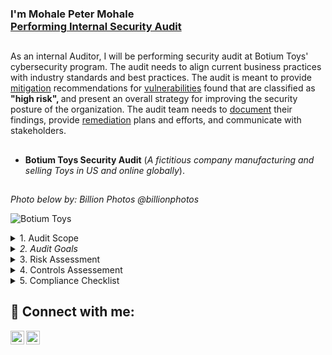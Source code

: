 <h3>I'm Mohale Peter Mohale <br/><a href="https://www.linkedin.com/in/mohalemohale/">Performing Internal Security Audit</a> 
<h2></h2> 
As an internal Auditor, I will be performing security audit at Botium Toys' cybersecurity program. The audit needs to align current business practices with industry standards and best practices. The audit is meant to provide <ins>mitigation</ins> recommendations for <ins> vulnerabilities</ins> found that are classified as <b>"high risk", </b> and present an overall strategy for improving the security posture of the organization. The audit team needs to <ins>document</ins> their findings, provide
<ins>remediation</ins> plans and efforts, and communicate with stakeholders.
 
<h2></h2>

- <b>Botium Toys Security Audit</b> (*A fictitious company manufacturing and selling Toys in US and online globally*).
<h2></h2>

*Photo below by: Billion Photos @billionphotos*

![Botium Toys](https://i.imgur.com/PTtUV8t.jpg) 
<details>
Security Audit Planning at Botium Toys 

<h2></h2>
<b>Audit Scope and Goals.</b>
 *<summary> 1. Audit Scope </summary>*
  * Current use permissions set in the following systems:
    * Accounting
    * End Point Detection - EPD
    * Firewalls
    * Intrusion Detection System - IDS
    * Security Information and Event Management (SIEM) tool
  * Current implemented controls in the following systems:
    * Accounting
    * End Point Detection - EPD
    * Firewalls
    * Intrusion Detection System - IDS
    * Security Information and Event Management (SIEM) tool
  * Current procedures and controls set for the following systems:
     * Accounting
     * End Point Detection - EPD
     * Firewalls
     * Intrusion Detection System - IDS
     * Security Information and Event Management (SIEM) tool
  * Current implemented controls in the following systems:
  * Ensure current user permissions, controls, procedures and protocols in place align with necessary compliance requirements:
  * Ensure Current technology is accounted for, both hardware andd system access.
<h2></h2>
 
</details>
  
<details>
 
  *<summary> 2. Audit Goals </summary>*
 
It should be noted that the scope is not constant from audit to audit. However, once the scope of the audit is
clearly defined, only items within scope should be audited. In this scenario, the scope is defined as the entire security program at Botium Toys. This means all assets need to be assessed alongside internal processes and procedures.

* Botium Toys internal IT audit will assess the following:
 * Current user permissions set in the following systems: 
    * Accounting, 
    * End Point Detection, 
    * Firewalls, 
    * Intrusion Detection System, 
    * Security Information and Event Management (SIEM) tool.
 * Current implemented controls in the following systems: 
    * Accounting, 
    * End Point Detection, 
    * Firewalls, 
    * Intrusion Detection System, 
    * Security Information and Event Management (SIEM) tool.
  * Current procedures and protocols set for the following systems: 
    * Accounting, 
    * End Point Detection, 
    * Firewalls, 
    * Intrusion Detection System, 
    * Security Information and Event Management (SIEM) tool.
  * Ensure current user permissions, controls, procedures, and protocols in place align with necessary compliance requirements.
  * Ensure current technology is accounted for. Both hardware and system access.

 </details>
 
 <details> 
  *<summary> 3. Risk Assessment </summary>*
  * Assets managed by the IT Department include:
    * <ins>On-premises equipment for in-office business needs</ins>
    * <ins>Employee equipment: end-user devices (desktops/laptops, smartphones),</ins>
remote workstations, headsets, cables, keyboards, mice, docking stations,
surveillance cameras, etc.
    * <ins> Management of systems, software, and services:</ims> accounting,
telecommunication, database, security, ecommerce, and inventory
management
    * Internet access
    * Internal network
    * Vendor access management
    * Data center hosting services
    * Data retention and storage
    * Badge readers
    * Legacy system maintenance: end-of-life systems that require human monitoring
  
## Risk description
Currently, there is inadequate management of assets. Additionally, Botium Toys does
not have the proper controls in place and may not be compliant with U.S. and
international regulations and standards.
  
## Control best practices
The first of the five functions of the NIST CSF is Identify. Botium Toys will need to
dedicate resources to managing assets. Additionally, they will need to determine the
impact of the loss of existing assets, including systems, on business continuity.

## Risk score
On a scale of 1 to 10, the risk score is 8, which is fairly high. This is due to a lack of
controls and adherence to necessary compliance regulations and standards.
  
## Additional comments
The potential impact from the loss of an asset is rated as medium, because the IT
department does not know which assets would be lost. The likelihood of a lost asset or
fines from governing bodies is high because Botium Toys does not have all of the
necessary controls in place and is not adhering to required regulations and standards
related to keeping customer data private.
  
 </details>
 

 <details>
<summary> 4. Controls Assessement </summary>
  
 ## Current assets
  
 ### Assets managed by the IT Department include:
  
<ol>
<li> On-premises equipment for in-office business needs </li>
<li> Employee equipment: 
    end-user devices (desktops/laptops, smartphones),remote workstations, headsets, cables, keyboards, mice, docking stations, surveillance cameras, etc.
<li> Management of systems, software, and services: accounting, telecommunication, database, security, ecommerce, and inventory
management</li>
<li> Internet access</li> 
<li> Internal network</li> 
<li> Vendor access management</li> 
<li> Data center hosting services</li> 
<li> Data retention and storage</li> 
<li> Badge readers</li> 
<li> Legacy system maintenance: end-of-life systems that require human monitoring</ol> 
</ol>
 - The assessment was done on three categories:
   - Administrative Controls
   - Technical Controls
   - Physical Controls
 
 ## <ins> Administrative Controls </ins>
 
 
 | Control Name | Control Type and explanation | Needs to be implemented | Priority |
 | --- |--- | --- | --- |
 | Least Privilege | Preventative; reduces risk by making sure vendors and non-authorized staff only have access to the assets/data they need to do their jobs | √ | High |
 | Disaster recovery Plans |Corrective; business continuity to ensure systems are able to run in the event of an incident/there is limited to no loss of productivity downtime/impact to system components, including: computer room environment (air conditioning, power supply, etc.); hardware (servers, employee equipment); connectivity (internal network, wireless); applications (email, electronic data); data and restoration | √ | High |
 |Password policies|Preventative; establish password strength rules to improve security/reduce likelihood of account compromise through brute force or dictionary attack techniques| √ |Medium|
 | Access control policies |Preventative; increase confidentiality and integrity of data |  √  | High |
 | Account management policies|Preventative; reduce attack surface and limit overall impact from disgruntled/former employees| √ | Medium |
 | Separation of duties |Preventative; ensure no one has so much access that they can abuse the system for personal gain|  √  | Medium |
 
 
  ## <ins> Technical Controls </ins>
 
 
 | Control Name | Control Type and explanation | Needs to be implemented | Priority |
 | --- |--- | ---  | --- |
 | Firewall |Preventative; firewalls are already in place to filter unwanted/malicious traffic from entering internal network| N/A | N/A|
 | Intrusion Detection System (IDS) |Detective; allows IT team to identify possible intrusions (e.g., anomalous traffic) quickly| √  | High |
 | Encryption |Deterrent; makes confidential information/data more secure (e.g., website payment transactions)| √ | High|
 | Backups |Corrective; supports ongoing productivity in the case of an event; aligns to the disaster recovery plan | √  | High |
 | Password management system | Corrective; password recovery, reset, lock out notifications | √ |Low|
 | Antivirus (AV) software |Corrective; detect and quarantine known threats | √  | High |
 | Manual monitoring, maintenance, and intervention |Preventative/corrective; required for legacy systems to identify and mitigate potential threats, risks, and vulnerabilities| √ |Medium|
 
 ## <ins> Physical Controls </ins>
 
 
 | Control Name | Control Type and explanation | Needs to be implemented | Priority |
 | --- |--- | ---  | --- |
 | Time-controlled safe | Deterrent; limit “hiding” places to deter threats| √  | Medium |
 | Adequate lighting ||√ | Medium |
 | Closed-circuit television (CCTV) surveillance |Preventative/detective; can reduce risk of certain events; can be used after event for investigation | √  | Medium |
 | Locking cabinets (for network gear) |Preventative; increase integrity by preventing unauthorized personnel/individuals from physically accessing/modifying network infrastructure gear| √| Medium|
 | Signage indicating alarm service provider |Deterrent; makes the likelihood of a successful attack seem low | √  | Low |
 | Locks |Preventative; physical and digital assets are more secure| √ |High|
 | Fire detection and prevention (fire alarm, sprinkler system, etc.) | Detective/Preventative; detect fire in the toy store’s physical location to prevent damage to inventory, servers, etc. | √  | High |
 
 
 
 </details>
 
 <details>
  <summary> 5. Compliance Checklist </summary>

  
## <b>The Federal Energy Regulatory Commission - North American Electric Reliability Corporation (FERC-NERC)</b>

The FERC-NERC regulation applies to organizations that work with electricity or that are involved with the U.S. and North American power grid. Organizations have an obligation to prepare for, mitigate, and report any potential security incident that can negatively affect the power grid. Organizations are legally required to adhere to the Critical Infrastructure Protection Reliability Standards (CIP) defined by the FERC. 
   
### <b>Explanation: </b>
   
A fictitious company like Botium Toys, if operating within the jurisdiction of the United States and involved in the energy sector, could potentially be affected by the regulations and standards enforced by FERC and NERC. However, it's important to note that Botium Toys, as described in the scenario, is a toy development and sales company, which may not directly fall under the scope of FERC and NERC regulations unless they have specific energy-related operations.
FERC's regulations primarily focus on the transmission and wholesale sale of electricity and natural gas, ensuring the reliability, security, and competitiveness of energy markets. If Botium Toys were to engage in activities related to energy generation, transmission, or wholesale trading of electricity or natural gas, they would need to comply with FERC's regulations applicable to those activities.
   
NERC's reliability standards are mandatory for entities involved in the operation, planning, and maintenance of the bulk power system in North America. These standards cover areas such as system planning, operations, critical infrastructure protection, and cybersecurity. If Botium Toys were operating critical infrastructure directly related to the bulk power system or were a participant in the electric utility industry, they would need to comply with NERC's reliability standards applicable to their operations.
However, it's worth noting that the scenario describes Botium Toys as a toy development and sales company, which suggests that their primary focus is not energy-related operations. Therefore, unless the scenario provides additional context about their involvement in the energy sector, it's unlikely that Botium Toys would be directly subject to FERC and NERC regulations.
For the Critical Infrastructure Protection Reliability Standards (CIP) defined by the FERC. Botium Toys does not have a critical asset like Transmission network which its failure could affect a large population. But Botium Toys can align itself with other regulations like NIST CSF.
   
## <b>General Data Protection Regulation (GDPR)</b>

GDPR is a European Union (E.U.) general data regulation that protects the processing of E.U. citizens’ data and their right to privacy in and out of E.U. territory. Additionally, if a breach occurs and a E.U. citizen’s data is compromised, they must be informed within 72 hours of the incident.
   
### <b>Explanation: </b>

The GDPR establishes a set of rules for how personal data of individuals within the EU should be collected, processed, and stored.
GDPR applies to ALL organizations globally, as long as the org stores or processes personal data of EU citizens or residents.
The requirements of DGPR for EU and outside of EU territory has strict requirements that protect the customer, like informing the customer within 72hours of the incident.
The other consideration is to have some responsible for GDPR implementation or compliance in the company to avoid penalties and fines. GDPR fines can be up to €20 million or 4% of a company's global annual revenue, whichever is higher.
The severity of the violation, whether it was intentional or accidental, and the steps taken to mitigate harm to individuals are all factors that are considered in determining the amount of a fine. The type of data involved, whether it's sensitive or not, and whether it was encrypted or otherwise protected also factor into the calculation.


## <b>Payment Card Industry Data Security Standard (PCI DSS)</b>

PCI DSS is an international security standard meant to ensure that organizations storing, accepting, processing, and transmitting credit card information do so in a secure environment. 

### <b>Explanation: </b>

From the scenario given, it should be noted that Botium Toys has Growing online presence, attracting customers in the U.S. and abroad, which means the company collect the payment online using shopping carts, whereby the customers may be paying using different payment methods including debit cards, credit cards and paypal to mention a few. The company will therefore have to abide with PCI DSS – Payment Card Industry Data Security Standards because the CDE – Cardholder Device Environment which is the website of the company will have to be designed in a way that complies with the standards set.
   
* Key components of the PCI DSS include:
     * Build and maintain a secure network.
     * Protect cardholder data.
     * Maintain a vulnerability management program.
     * Implement strong access control measures.
     * Regularly monitor and test networks.
     * Maintain an information security policy.

## <b>The Health Insurance Portability and Accountability Act (HIPAA)</b>
 
HIPAA is a federal law established in 1996 to protect U.S. patients' health information. This law prohibits patient information from being shared without their consent. Organizations have a legal obligation to inform patients of a breach. 

### <b>Explanation: </b>
   
Botium Toys being an U.S. company has a duty to comply with HIPAA in order to protect Health Data related to its employees. The policies of many companies with regard to processing of personal health data provides that: employees are to provide sick leave to support their absence from work due to sickness. Taking this policy into consideration, the company has to processes the sick leaves in a manner that will not reveal the patient data to unauthorized individuals. Moreover If the company has a health department which has an in-house clinic, the nurse or occupational health and safety officer working in that office or clinic will have to preserve the integrity of patient records kept in his her office at all times. 
The other requirement is to comply with <ins>electronic protected health information – <b>ePHI</b></ins>
Botium Toys may become HITRUST certified, organizations can demonstrate compliance with HIPAA regulations, as well as other applicable regulations and standards.
   
<ins>HITRUST certification</ins> involves a rigorous assessment and validation process that evaluates an organization's security controls and risk management practices.
By achieving HITRUST certification, organizations can improve their overall security posture and demonstrate their commitment to protecting sensitive healthcare data.
The penalties that goes with violating HIPAA, HITRST or ePHI is refered to as The HIPAA Breach Notification Rule which requires covered entities to promptly notify individuals, the government, and sometimes the media in the event of a breach of protected health information. Fines due to breach range from as low as $100 to $1,500,000
   
## <b>System and Organizations Controls (SOC type 1, SOC type 2)</b>

The SOC1 and SOC2 are a series of reports that focus on an organization's user access policies at different organizational levels. They are used to assess an organization’s financial compliance and levels of risk. They also cover confidentiality, privacy, integrity, availability, security, and overall data safety. Control failures in these areas can lead to fraud.

### <b>Explanation: </b>
   
System and Organization Controls (SOC) reports are independent assessments conducted by a certified public accountant (CPA) to evaluate the controls and processes of service organizations. SOC reports provide valuable information to customers and stakeholders about the security, availability, processing integrity, confidentiality, and privacy of the services provided by the organization.
   
<ins>SOC Type 1: A SOC Type 1 report</ins> evaluates the design and implementation of controls at a specific point in time. It provides an overview of the service organization's control environment and assesses whether the controls are suitably designed to achieve the specified control objectives. SOC Type 1 reports are useful for organizations and their customers to gain confidence in the service provider's control environment.
   
<ins>SOC Type 2: A SOC Type 2 report</ins> goes beyond the design assessment of controls and evaluates the operating effectiveness of the controls over a specified period of time. It includes a detailed examination of the controls, their implementation, and their effectiveness in achieving the control objectives. 
SOC Type 2 reports provide a higher level of assurance as they demonstrate that the controls have been tested and are operating effectively over a period of time (usually six to 12 months).
   
With regard to Botium Toys, it has been stated from the risk assessment that there is inadequate management of assets, poor control and it is not in compliance with U.S and international standard, therefore for now it would be proper to undertake SOC type one which will entail evaluation the design and implementation of controls for the company. This will be followed by SOC type 2 which will be a detailed examination of the controls, their implementation, and their effectiveness in achieving the control objectives. 
   
By undergoing a SOC examination, Botium Toys can provide transparency and assurance to its customers regarding the security and integrity of its systems and processes. This can help build trust, demonstrate compliance with relevant regulations, and differentiate the company from competitors in the market.

 </details>
 
 <summary> </summary>

<h2> 🤳 Connect with me:</h2>

[<img align="left" alt="JoshMadakor | Twitter" width="22px" src="https://cdn.jsdelivr.net/npm/simple-icons@v3/icons/twitter.svg" />][twitter]
[<img align="left" alt="JoshMadakor | LinkedIn" width="22px" src="https://cdn.jsdelivr.net/npm/simple-icons@v3/icons/linkedin.svg" />][linkedin]


[twitter]: https://twitter.com/Moohale
[linkedin]: https://linkedin.com/in/mohalemohale


